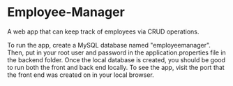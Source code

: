 # Employee-Manager
A web app that can keep track of employees via CRUD operations.

To run the app, create a MySQL database named "employeemanager". Then, put in your root user and password in the application.properties file in the backend folder. Once the local database is created, you should be good to run both the front and back end locally. To see the app, visit the port that the front end was created on in your local browser.
